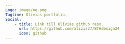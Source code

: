 ```yaml
---
Logo: image/oe.png
Tagline: Olivias portfolio.
Social:
    - title: Link till Olivias github repo.
      url: https://github.com/aliziz27/BTHdesign24
      icon: github
---
```

